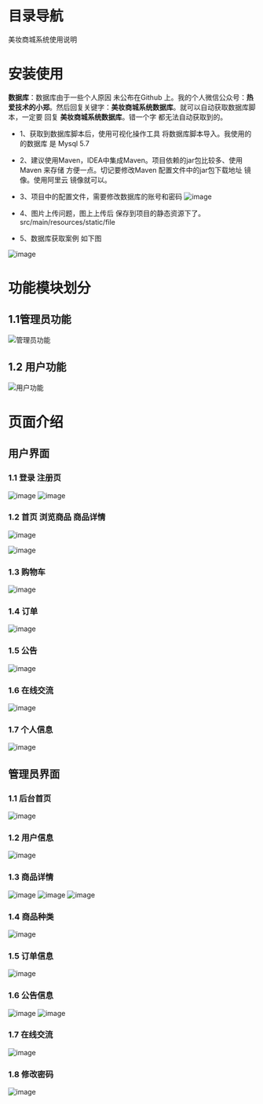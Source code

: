 # 目录导航
美妆商城系统使用说明

# 安装使用
**数据库**：数据库由于一些个人原因 未公布在Github 上。我的个人微信公众号：**热爱技术的小郑**。然后回复关键字：**美妆商城系统数据库**。就可以自动获取数据库脚本，一定要 回复 **美妆商城系统数据库**。错一个字 都无法自动获取到的。

- 1、获取到数据库脚本后，使用可视化操作工具 将数据库脚本导入。我使用的的数据库 是 Mysql 5.7
- 2、建议使用Maven，IDEA中集成Maven。项目依赖的jar包比较多、使用Maven 来存储 方便一点。切记要修改Maven 配置文件中的jar包下载地址 镜像。使用阿里云 镜像就可以。
- 3、项目中的配置文件，需要修改数据库的账号和密码
![image](https://github.com/zhengyuzh/meizhuangshop/assets/95670150/df5fdf84-6df9-48fb-ad3f-9afa2206d32a)

- 4、图片上传问题，图上上传后 保存到项目的静态资源下了。src/main/resources/static/file

- 5、数据库获取案例 如下图
  
![image](https://github.com/zhengyuzh/meizhuangshop/assets/95670150/36f27ea6-a201-48a3-952b-5fba72d6e40d)


# 功能模块划分

## 1.1管理员功能
![管理员功能](https://github.com/zhengyuzh/meizhuangshop/assets/95670150/7a10e396-f067-4bfa-99fc-c55b765e28e7)

## 1.2 用户功能
![用户功能](https://github.com/zhengyuzh/meizhuangshop/assets/95670150/260d06ed-050d-4f94-8ab7-65868601cab6)

# 页面介绍

## 用户界面
### 1.1 登录 注册页
![image](https://github.com/zhengyuzh/meizhuangshop/assets/95670150/17f95a50-5f95-46d1-9d85-d1a459404596)
![image](https://github.com/zhengyuzh/meizhuangshop/assets/95670150/003c1d59-6637-49d8-ba0d-b8711ad83541)

### 1.2 首页 浏览商品 商品详情
![image](https://github.com/zhengyuzh/meizhuangshop/assets/95670150/cb2dbe16-fd0f-413f-8d5e-ee093486f1e6)


![image](https://github.com/zhengyuzh/meizhuangshop/assets/95670150/b90e51c0-65ef-431b-87f3-5ece657c6e1e)

### 1.3 购物车
![image](https://github.com/zhengyuzh/meizhuangshop/assets/95670150/59cdf050-886e-4079-a774-b052dd8ae7cd)

### 1.4 订单
![image](https://github.com/zhengyuzh/meizhuangshop/assets/95670150/dd80a14a-eb38-41b2-9919-3dce9fda9e60)

### 1.5 公告
![image](https://github.com/zhengyuzh/meizhuangshop/assets/95670150/1f05b06e-5ebb-4e33-88e0-a07bb6cdb7fa)

### 1.6 在线交流
![image](https://github.com/zhengyuzh/meizhuangshop/assets/95670150/650b107d-5628-4b37-9210-aa44f2d9d0d2)

### 1.7 个人信息
![image](https://github.com/zhengyuzh/meizhuangshop/assets/95670150/cdd1723b-5990-4b32-8d83-2a28a48fb08a)

## 管理员界面
### 1.1 后台首页
![image](https://github.com/zhengyuzh/meizhuangshop/assets/95670150/fef0ef62-d16b-4338-9a2d-6eaa331cb991)

### 1.2 用户信息
![image](https://github.com/zhengyuzh/meizhuangshop/assets/95670150/938c8275-b21e-4478-ab24-a5a3820ae894)

### 1.3 商品详情
![image](https://github.com/zhengyuzh/meizhuangshop/assets/95670150/0b31abb9-322d-4bec-b2bc-bfe499a83399)
![image](https://github.com/zhengyuzh/meizhuangshop/assets/95670150/91514611-30a0-4330-a322-d7f728797239)
![image](https://github.com/zhengyuzh/meizhuangshop/assets/95670150/7ef6083a-e73e-46cd-ac67-78068ab69b19)

### 1.4 商品种类

![image](https://github.com/zhengyuzh/meizhuangshop/assets/95670150/0cd5f0a8-0932-4d97-be17-0d9a7acccddb)

### 1.5 订单信息
![image](https://github.com/zhengyuzh/meizhuangshop/assets/95670150/4d1d7f68-53b4-48ab-8435-477606abc083)

### 1.6 公告信息
![image](https://github.com/zhengyuzh/meizhuangshop/assets/95670150/ba228720-6e56-48f2-8c90-c966fefaf5c3)
![image](https://github.com/zhengyuzh/meizhuangshop/assets/95670150/5a9815e8-675a-4b45-b53e-57544a239c95)

### 1.7 在线交流
![image](https://github.com/zhengyuzh/meizhuangshop/assets/95670150/cacf6810-849a-4fba-8fdb-a3a5fecd4bda)

### 1.8 修改密码
![image](https://github.com/zhengyuzh/meizhuangshop/assets/95670150/9691bad3-52b3-47c0-bf67-07b2a3ba9ea7)






